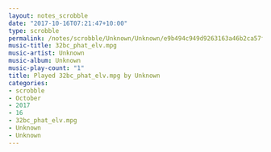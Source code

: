 ```yaml
---
layout: notes_scrobble
date: "2017-10-16T07:21:47+10:00"
type: scrobble
permalink: /notes/scrobble/Unknown/Unknown/e9b494c949d9263163a46b2ca57f53946ce9abc0.html
music-title: 32bc_phat_elv.mpg
music-artist: Unknown
music-album: Unknown
music-play-count: "1"
title: Played 32bc_phat_elv.mpg by Unknown
categories:
- scrobble
- October
- 2017
- 16
- 32bc_phat_elv.mpg
- Unknown
- Unknown
---
```

